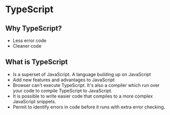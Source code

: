 # TypeScript

## Why TypeScript?

- Less error code
- Cleaner code

## What is TypeScript

- Is a superset of JavaScript. A language building up on JavaScript
- Add new features and advantages to JavaScript
- Browser can't execute TypeScript. It's also a compiler which run over your code to compile TypeScript to JavaScript.
- It is possible to write easier code that compiles to a more complex JavaScript snippets.
- Permit to identify errors in code before it runs with extra error checking.
